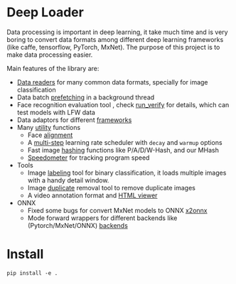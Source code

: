 #  Deep Loader
Data processing is  important in deep learning, it take much time and is very boring to convert data formats among different deep learning frameworks (like caffe, tensorflow, PyTorch, MxNet).
The purpose of this project is to make data processing easier. 

Main features of the library are:
- [Data readers](deeploader/dataset) for many common data formats, specially for image classification
- Data batch [prefetching](deeploader/dataset/prefetcher.py) in a background thread
- Face recognition evaluation tool ,  check [run_verify](deeploader/eval/run_verify.py) for details, which can test models with LFW data
- Data adaptors for different [frameworks](deeploader/plats)
- Many [utility](deeploader/util) functions
  - Face [alignment](deeploader/util/alignment.py)
  - A [multi-step](deeploader/util/lr_schedule.py) learning rate scheduler with `decay` and `warmup` options
  - Fast image [hashing](deeploader/util/hashing) functions like P/A/D/W-Hash, and our MHash
  - [Speedometer](deeploader/util/speedmeter.py) for tracking program speed
- Tools
  - Image [labeling](deeploader/tools/label_img_page.py) tool for binary classification, it loads multiple images with a handy detail window.
  - Image [duplicate](deeploader/tools/dedup.py) removal tool to remove duplicate images
  - A video annotation format and [HTML viewer](deeploader/tools/player.md)
- ONNX
  - Fixed some bugs for convert MxNet models to ONNX [x2onnx](deeploader/x2onnx)
  - Mode forward  wrappers for different backends like (Pytorch/MxNet/ONNX)  [backends](deeploader/x2onnx/backends)



# Install

```shell
pip install -e .
```



